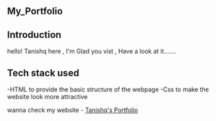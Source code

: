 ## My_Portfolio

## Introduction 
hello! Tanishq here , I'm Glad you vist , Have a look at it.......

## Tech stack used
-HTML to provide the basic structure of the webpage
-Css to make the website look more attractive

wanna check my website - [Tanishq's Portfolio](https://main--tanishq-mishra.netlify.app/#)
